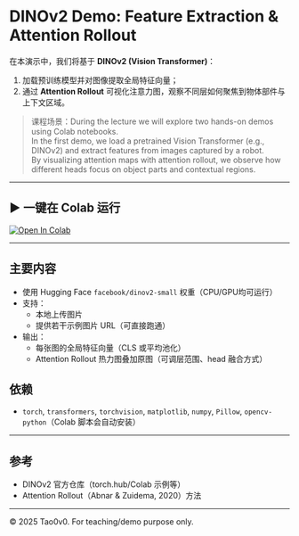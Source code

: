 # DINOv2 Demo: Feature Extraction & Attention Rollout

在本演示中，我们将基于 **DINOv2 (Vision Transformer)**：
1. 加载预训练模型并对图像提取全局特征向量；
2. 通过 **Attention Rollout** 可视化注意力图，观察不同层如何聚焦到物体部件与上下文区域。

> 课程场景：During the lecture we will explore two hands-on demos using Colab notebooks.  
> In the first demo, we load a pretrained Vision Transformer (e.g., DINOv2) and extract features from images captured by a robot.  
> By visualizing attention maps with attention rollout, we observe how different heads focus on object parts and contextual regions.

---

## ▶️ 一键在 Colab 运行

[![Open In Colab](https://colab.research.google.com/assets/colab-badge.svg)](https://colab.research.google.com/github/Tao0v0/DINOv2_demo/blob/main/dinov2_attn_rollout_demo.ipynb)

---

## 主要内容
- 使用 Hugging Face `facebook/dinov2-small` 权重（CPU/GPU均可运行）
- 支持：
  - 本地上传图片
  - 提供若干示例图片 URL（可直接跑通）
- 输出：
  - 每张图的全局特征向量（CLS 或平均池化）
  - Attention Rollout 热力图叠加原图（可调层范围、head 融合方式）

## 依赖
- `torch`, `transformers`, `torchvision`, `matplotlib`, `numpy`, `Pillow`, `opencv-python`（Colab 脚本会自动安装）
---

## 参考
- DINOv2 官方仓库（torch.hub/Colab 示例等）  
- Attention Rollout（Abnar & Zuidema, 2020）方法

---

© 2025 Tao0v0. For teaching/demo purpose only.
